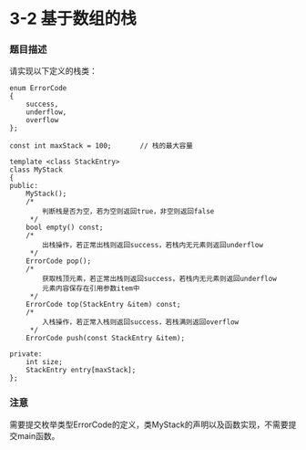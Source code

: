 # 3-2 基于数组的栈

### 题目描述
请实现以下定义的栈类：
```
enum ErrorCode
{
	success,
	underflow,
	overflow
};

const int maxStack = 100;		// 栈的最大容量

template <class StackEntry>
class MyStack
{
public:
	MyStack();
	/*
		判断栈是否为空，若为空则返回true，非空则返回false
	 */
	bool empty() const;
	/*
		出栈操作，若正常出栈则返回success，若栈内无元素则返回underflow
	 */
	ErrorCode pop();
	/*
		获取栈顶元素，若正常出栈则返回success，若栈内无元素则返回underflow
		元素内容保存在引用参数item中
	 */
	ErrorCode top(StackEntry &item) const;
	/*
		入栈操作，若正常入栈则返回success，若栈满则返回overflow
	 */
	ErrorCode push(const StackEntry &item);

private:
	int size;
	StackEntry entry[maxStack];
};
```

### 注意
需要提交枚举类型ErrorCode的定义，类MyStack的声明以及函数实现，不需要提交main函数。
